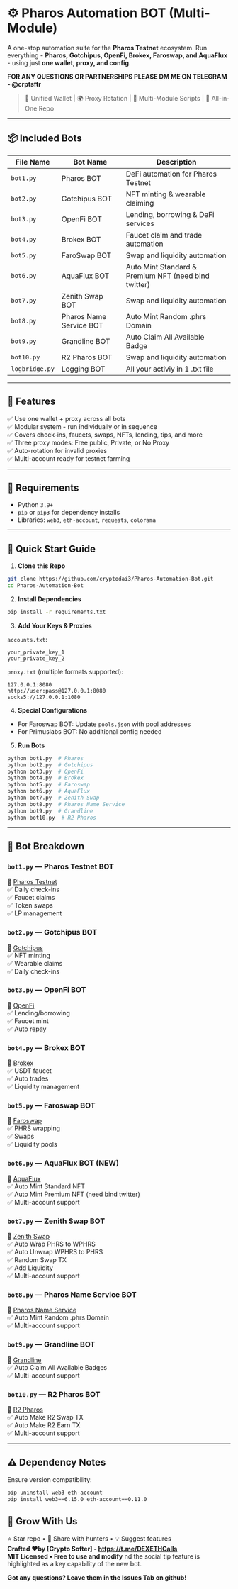 # ⚙️ Pharos Automation BOT (Multi-Module)

A one-stop automation suite for the **Pharos Testnet** ecosystem. Run everything - **Pharos, Gotchipus, OpenFi, Brokex, Faroswap, and AquaFlux** - using just **one wallet, proxy, and config**.

**FOR ANY QUESTIONS OR PARTNERSHIPS PLEASE DM ME ON TELEGRAM - @crptsftr**
> 🔑 Unified Wallet | 🌍 Proxy Rotation | 🧩 Multi-Module Scripts | 📁 All-in-One Repo

---

## 📦 Included Bots

| File Name | Bot Name           | Description                        |
| --------- | ------------------ | ---------------------------------- |
| `bot1.py` | Pharos BOT         | DeFi automation for Pharos Testnet |
| `bot2.py` | Gotchipus BOT      | NFT minting & wearable claiming    |
| `bot3.py` | OpenFi BOT         | Lending, borrowing & DeFi services |
| `bot4.py` | Brokex BOT         | Faucet claim and trade automation  |
| `bot5.py` | FaroSwap BOT       | Swap and liquidity automation      |
| `bot6.py` | AquaFlux BOT   | Auto Mint Standard & Premium NFT (need bind twitter)  |
| `bot7.py` | Zenith Swap BOT      | Swap and liquidity automation    |
| `bot8.py` | Pharos Name Service BOT         | Auto Mint Random .phrs Domain |
| `bot9.py` | Grandline BOT         | Auto Claim All Available Badge  |
| `bot10.py` | R2 Pharos BOT       | Swap and liquidity automation      |
| `logbridge.py` | Logging BOT    | All your activiy in 1 .txt file     |
---

## 🧠 Features

✅ Use one wallet + proxy across all bots  
✅ Modular system - run individually or in sequence  
✅ Covers check-ins, faucets, swaps, NFTs, lending, tips, and more  
✅ Three proxy modes: Free public, Private, or No Proxy  
✅ Auto-rotation for invalid proxies  
✅ Multi-account ready for testnet farming  

---

## 🔧 Requirements

* Python `3.9+`
* `pip` or `pip3` for dependency installs
* Libraries: `web3`, `eth-account`, `requests`, `colorama`

---

## 🚀 Quick Start Guide

1. **Clone this Repo**
```bash
git clone https://github.com/cryptodai3/Pharos-Automation-Bot.git
cd Pharos-Automation-Bot
```

2. **Install Dependencies**
```bash
pip install -r requirements.txt
```

3. **Add Your Keys & Proxies**

`accounts.txt`:
```
your_private_key_1
your_private_key_2
```

`proxy.txt` (multiple formats supported):
```
127.0.0.1:8080
http://user:pass@127.0.0.1:8080
socks5://127.0.0.1:1080
```

4. **Special Configurations**
- For Faroswap BOT: Update `pools.json` with pool addresses
- For Primuslabs BOT: No additional config needed

5. **Run Bots**
```bash
python bot1.py  # Pharos
python bot2.py  # Gotchipus
python bot3.py  # OpenFi
python bot4.py  # Brokex
python bot5.py  # Faroswap
python bot6.py  # AquaFlux
python bot7.py  # Zenith Swap
python bot8.py  # Pharos Name Service
python bot9.py  # Grandline
python bot10.py  # R2 Pharos
```

---

## 🤖 Bot Breakdown

### `bot1.py` — **Pharos Testnet BOT**
🔗 [Pharos Testnet](https://testnet.pharosnetwork.xyz/experience?inviteCode=8G8MJ3zGE5B7tJgP)  
✅ Daily check-ins  
✅ Faucet claims  
✅ Token swaps  
✅ LP management  

### `bot2.py` — **Gotchipus BOT**
🔗 [Gotchipus](https://gotchipus.com/)  
✅ NFT minting   
✅ Wearable claims  
✅ Daily check-ins  

### `bot3.py` — **OpenFi BOT**
🔗 [OpenFi](https://app.open-fi.xyz/)  
✅ Lending/borrowing  
✅ Faucet mint  
✅ Auto repay       

### `bot4.py` — **Brokex BOT**
🔗 [Brokex](https://app.brokex.trade/)  
✅ USDT faucet   
✅ Auto trades   
✅ Liquidity management    

### `bot5.py` — **Faroswap BOT**
🔗 [Faroswap](https://faroswap.xyz/swap)  
✅ PHRS wrapping   
✅ Swaps   
✅ Liquidity pools    

### `bot6.py` — **AquaFlux BOT** (NEW)
🔗 [AquaFlux](https://playground.aquaflux.pro/)  
✅ Auto Mint Standard NFT    
✅ Auto Mint Premium NFT (need bind twitter)        
✅ Multi-account support  

### `bot7.py` — Zenith Swap BOT
🔗 [Zenith Swap](https://testnet.zenithswap.xyz/home)  
✅ Auto Wrap PHRS to WPHRS  
✅ Auto Unwrap WPHRS to PHRS  
✅ Random Swap TX  
✅ Add Liquidity  
✅ Multi-account support  

### `bot8.py` — Pharos Name Service BOT
🔗 [Pharos Name Service](https://test.pharosname.com/)  
✅ Auto Mint Random .phrs Domain  
✅ Multi-account support  

### `bot9.py` — Grandline BOT
🔗 [Grandline](https://app.grandline.world/)  
✅ Auto Claim All Available Badges  
✅ Multi-account support  

### `bot10.py` — R2 Pharos BOT
🔗 [R2 Pharos](https://www.r2.money/)  
✅ Auto Make R2 Swap TX  
✅ Auto Make R2 Earn TX  
✅ Multi-account support    

---

## ⚠️ Dependency Notes
Ensure version compatibility:
```bash
pip uninstall web3 eth-account
pip install web3==6.15.0 eth-account==0.11.0
```

## 🙌 Grow With Us
⭐ Star repo • 💬 Share with hunters • 💡 Suggest features  
**Crafted ❤by [Crypto Softer] - https://t.me/DEXETHCalls**  
**MIT Licensed • Free to use and modify**
nd the social tip feature is highlighted as a key capability of the new bot.

**Got any questions? Leave them in the Issues Tab on github!**
